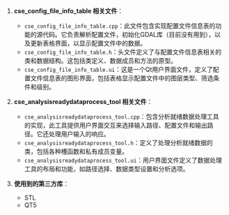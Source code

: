 
1. **cse_config_file_info_table 相关文件**：
   - `cse_config_file_info_table.cpp`：此文件包含实现配置文件信息表的功能的源代码。它负责解析配置文件，初始化GDAL库（目前没有用到），以及更新表格界面，以显示配置文件中的数据。
   - `cse_config_file_info_table.h`：头文件定义了与配置文件信息表相关的类和数据结构。这包括类定义、数据成员和方法的原型。
   - `cse_config_file_info_table.ui`：这是一个Qt用户界面文件，定义了配置文件信息表的图形界面，包括表格显示配置文件中的图层类型、筛选条件和级别。

2. **cse_analysisreadydataprocess_tool 相关文件**：
   - `cse_analysisreadydataprocess_tool.cpp`：包含分析就绪数据处理工具的实现，此工具提供用户界面交互来选择输入路径、配置文件和输出路径。它还处理用户输入的响应。
   - `cse_analysisreadydataprocess_tool.h`：定义了处理分析就绪数据的类，包括各种槽函数和私有成员变量。
   - `cse_analysisreadydataprocess_tool.ui`：用户界面文件定义了数据处理工具的布局和功能，如路径选择、数据类型设置和分析选项。


3. **使用到的第三方库**：
   - STL
   - QT5